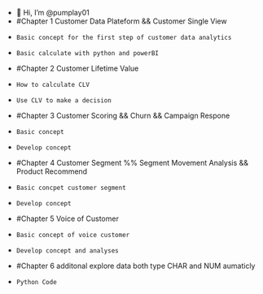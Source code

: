 - 👋 Hi, I’m @pumplay01
- #Chapter 1 Customer Data Plateform && Customer Single View
-     Basic concept for the first step of customer data analytics
-     Basic calculate with python and powerBI
- #Chapter 2 Customer Lifetime Value
-     How to calculate CLV
-     Use CLV to make a decision
- #Chapter 3 Customer Scoring && Churn && Campaign Respone
-     Basic concept
-     Develop concept
- #Chapter 4 Customer Segment %% Segment Movement Analysis && Product Recommend
-     Basic concpet customer segment
-     Develop concept
- #Chapter 5 Voice of Customer
-     Basic concept of voice customer
-     Develop concept and analyses
- #Chapter 6 additonal explore data both type CHAR and NUM aumaticly
-     Python Code

<!---
pumplay01/pumplay01 is a ✨ special ✨ repository because its `README.md` (this file) appears on your GitHub profile.
You can click the Preview link to take a look at your changes.
--->
